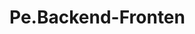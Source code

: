 ﻿# Pe.Backend-Fronten
 <!-- Falta agregar la conexión de el servidor a la api en el archivo .env -->
